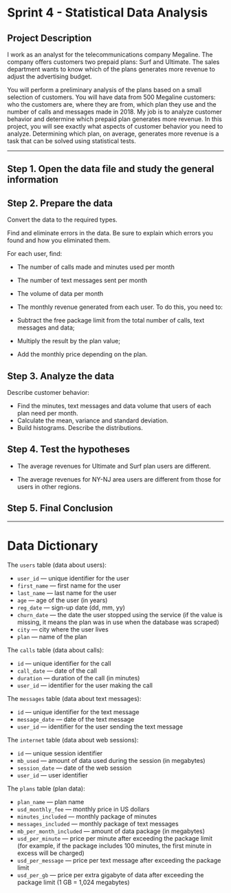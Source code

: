 # Sprint 4 - Statistical Data Analysis

## Project Description

I work as an analyst for the telecommunications company Megaline. The company offers customers two prepaid plans: Surf and Ultimate. The sales department wants to know which of the plans generates more revenue to adjust the advertising budget.

You will perform a preliminary analysis of the plans based on a small selection of customers. You will have data from 500 Megaline customers: who the customers are, where they are from, which plan they use and the number of calls and messages made in 2018. My job is to analyze customer behavior and determine which prepaid plan generates more revenue. In this project, you will see exactly what aspects of customer behavior you need to analyze. Determining which plan, on average, generates more revenue is a task that can be solved using statistical tests. 

---

## Step 1. Open the data file and study the general information

## Step 2. Prepare the data

Convert the data to the required types.

Find and eliminate errors in the data. Be sure to explain which errors you found and how you eliminated them.

For each user, find:
- The number of calls made and minutes used per month
- The number of text messages sent per month
- The volume of data per month

- The monthly revenue generated from each user. To do this, you need to:
- Subtract the free package limit from the total number of calls, text messages and data;
- Multiply the result by the plan value;
- Add the monthly price depending on the plan.

## Step 3. Analyze the data

Describe customer behavior:

- Find the minutes, text messages and data volume that users of each plan need per month.
- Calculate the mean, variance and standard deviation.
- Build histograms. Describe the distributions.

## Step 4. Test the hypotheses

- The average revenues for Ultimate and Surf plan users are different.

- The average revenues for NY-NJ area users are different from those for users in other regions.

## Step 5. Final Conclusion

---
# Data Dictionary

The `users` table (data about users):

- `user_id` — unique identifier for the user
- `first_name` — first name for the user
- `last_name` — last name for the user
- `age` — age of the user (in years)
- `reg_date` — sign-up date (dd, mm, yy)
- `churn_date` — the date the user stopped using the service (if the value is missing, it means the plan was in use when the database was scraped)
- `city` — city where the user lives
- `plan` — name of the plan

The `calls` table (data about calls):

- `id` — unique identifier for the call
- `call_date` — date of the call
- `duration` — duration of the call (in minutes)
- `user_id` — identifier for the user making the call

The `messages` table (data about text messages):

- `id` — unique identifier for the text message
- `message_date` — date of the text message
- `user_id` — identifier for the user sending the text message

The `internet` table (data about web sessions):

- `id` — unique session identifier
- `mb_used` — amount of data used during the session (in megabytes)
- `session_date` — date of the web session
- `user_id` — user identifier

The `plans` table (plan data):

- `plan_name` — plan name
- `usd_monthly_fee` — monthly price in US dollars
- `minutes_included` — monthly package of minutes
- `messages_included` — monthly package of text messages
- `mb_per_month_included` — amount of data package (in megabytes)
- `usd_per_minute` — price per minute after exceeding the package limit (for example, if the package includes 100 minutes, the first minute in excess will be charged)
- `usd_per_message` — price per text message after exceeding the package limit
- `usd_per_gb` — price per extra gigabyte of data after exceeding the package limit (1 GB = 1,024 megabytes)
